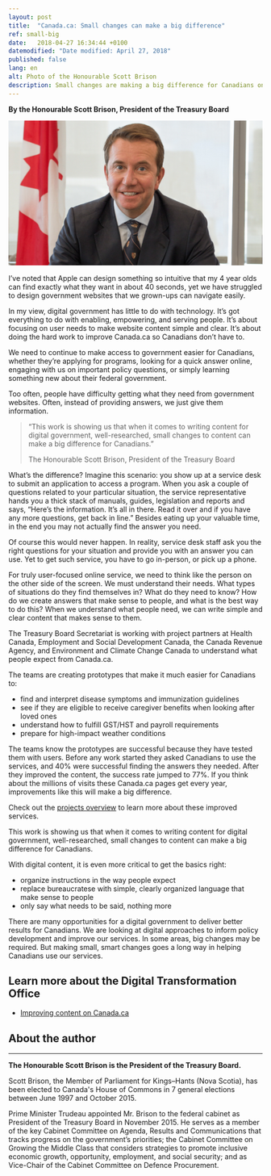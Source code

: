 ```yaml
---
layout: post
title:  "Canada.ca: Small changes can make a big difference"
ref: small-big
date:   2018-04-27 16:34:44 +0100
datemodified: "Date modified: April 27, 2018"
published: false
lang: en
alt: Photo of the Honourable Scott Brison
description: Small changes are making a big difference for Canadians on Canada.ca. Read what TBS President Scott Brison has to say about the improvement work underway.
---
```


**By the Honourable Scott Brison, President of the Treasury Board**

<img class="img-responsive mrgn-bttm-lg" src="/images/PO/The-Honourable-Scott-Brison.png" width="750px" alt="Photo of the Honourable Scott Brison" />

I’ve noted that Apple can design something so intuitive that my 4 year olds can find exactly what they want in about 40 seconds, yet we have struggled to design government websites that we grown-ups can navigate easily.

In my view, digital government has little to do with technology. It’s got everything to do with enabling, empowering, and serving people. It’s about focusing on user needs to make website content simple and clear. It’s about doing the hard work to improve Canada.ca so Canadians don’t have to.

We need to continue to make access to government easier for Canadians, whether they’re applying for programs, looking for a quick answer online, engaging with us on important policy questions, or simply learning something new about their federal government. 

Too often, people have difficulty getting what they need from government websites. Often, instead of providing answers, we just give them information. 

<aside>
    <blockquote class="pquote img-responsive"><p>“This work is showing us that when it comes to writing content for digital government, well-researched, small changes to content can make a big difference for Canadians.” </p><p class="quotesig">The Honourable Scott Brison, President of the Treasury Board</p>
         </blockquote>
</aside>

What’s the difference? Imagine this scenario: you show up at a service desk to submit an application to access a program. When you ask a couple of questions related to your particular situation, the service representative hands you a thick stack of manuals, guides, legislation and reports and says, “Here’s the information. It’s all in there. Read it over and if you have any more questions, get back in line.” Besides eating up your valuable time, in the end you may not actually find the answer you need.

Of course this would never happen. In reality, service desk staff ask you the right questions for your situation and provide you with an answer you can use. Yet to get such service, you have to go in-person, or pick up a phone.

For truly user-focused online service, we need to think like the person on the other side of the screen. We must understand their needs. What types of situations do they find themselves in? What do they need to know? How do we create answers that make sense to people, and what is the best way to do this? When we understand what people need, we can write simple and clear content that makes sense to them.

The Treasury Board Secretariat is working with project partners at Health Canada, Employment and Social Development Canada, the Canada Revenue Agency, and Environment and Climate Change Canada to understand what people expect from Canada.ca. 

The teams are creating prototypes that make it much easier for Canadians to:

- find and interpret disease symptoms and immunization guidelines
-	see if they are eligible to receive caregiver benefits when looking after loved ones  
-	understand how to fulfill GST/HST and payroll requirements
-	prepare for high-impact weather conditions

The teams know the prototypes are successful because they have tested them with users. Before any work started they asked Canadians to use the services, and 40% were successful finding the answers they needed. After they improved the content, the success rate jumped to 77%. If you think about the millions of visits these Canada.ca pages get every year, improvements like this will make a big difference.

Check out the [projects overview](https://canada-ca.github.io/pages/projectoverview.html) to learn more about these improved services.

This work is showing us that when it comes to writing content for digital government, well-researched, small changes to content can make a big difference for Canadians. 

With digital content, it is even more critical to get the basics right: 

-	organize instructions in the way people expect
-	replace bureaucratese with simple, clearly organized language that make sense to people
-	only say what needs to be said, nothing more 

There are many opportunities for a digital government to deliver better results for Canadians.  We are looking at digital approaches to inform policy development and improve our services. In some areas, big changes may be required. But making small, smart changes goes a long way in helping Canadians use our services.

## Learn more about the Digital Transformation Office

- [Improving content on Canada.ca](https://canada-ca.github.io/pages/projectoverview.html)

## About the author

<hr>

<b>The Honourable Scott Brison is the President of the Treasury Board.</b>

Scott Brison, the Member of Parliament for Kings–Hants (Nova Scotia), has been elected to Canada's House of Commons in 7 general elections between June 1997 and October 2015.

Prime Minister Trudeau appointed Mr. Brison to the federal cabinet as President of the Treasury Board in November 2015. He serves as a member of the key Cabinet Committee on Agenda, Results and Communications that tracks progress on the government’s priorities; the Cabinet Committee on Growing the Middle Class that considers strategies to promote inclusive economic growth, opportunity, employment, and social security; and as Vice-Chair of the Cabinet Committee on Defence Procurement.
